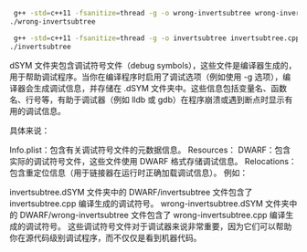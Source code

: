```bash
 g++ -std=c++11 -fsanitize=thread -g -o wrong-invertsubtree wrong-invertsubtree.cpp
./wrong-invertsubtree 

 g++ -std=c++11 -fsanitize=thread -g -o invertsubtree invertsubtree.cpp
./invertsubtree
```    


dSYM 文件夹包含调试符号文件（debug symbols），这些文件是编译器生成的，用于帮助调试程序。当你在编译程序时启用了调试选项（例如使用 -g 选项），编译器会生成调试信息，并存储在 .dSYM 文件夹中。这些信息包括变量名、函数名、行号等，有助于调试器（例如 lldb 或 gdb）在程序崩溃或遇到断点时显示有用的调试信息。

具体来说：

Info.plist：包含有关调试符号文件的元数据信息。
Resources：
DWARF：包含实际的调试符号文件，这些文件使用 DWARF 格式存储调试信息。
Relocations：包含重定位信息（用于链接器在运行时正确加载调试信息）。
例如：

invertsubtree.dSYM 文件夹中的 DWARF/invertsubtree 文件包含了 invertsubtree.cpp 编译生成的调试符号。
wrong-invertsubtree.dSYM 文件夹中的 DWARF/wrong-invertsubtree 文件包含了 wrong-invertsubtree.cpp 编译生成的调试符号。
这些调试符号文件对于调试器来说非常重要，因为它们可以帮助你在源代码级别调试程序，而不仅仅是看到机器代码。